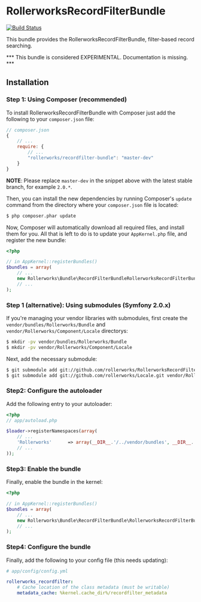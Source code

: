 ﻿RollerworksRecordFilterBundle
=============================

[![Build Status](https://secure.travis-ci.org/rollerscapes/RollerworksRecordFilterBundle.png?branch=master)](http://travis-ci.org/rollerscapes/RollerworksRecordFilterBundle)

This bundle provides the RollerworksRecordFilterBundle, filter-based record searching.

*** This bundle is considered EXPERIMENTAL. Documentation is missing. ***

## Installation

### Step 1: Using Composer (recommended)

To install RollerworksRecordFilterBundle with Composer just add the following to your
`composer.json` file:

```js
// composer.json
{
    // ...
    require: {
        // ...
        "rollerworks/recordfilter-bundle": "master-dev"
    }
}
```

**NOTE**: Please replace `master-dev` in the snippet above with the latest stable
branch, for example ``2.0.*``.

Then, you can install the new dependencies by running Composer's ``update``
command from the directory where your ``composer.json`` file is located:

```bash
$ php composer.phar update
```

Now, Composer will automatically download all required files, and install them
for you. All that is left to do is to update your ``AppKernel.php`` file, and
register the new bundle:

```php
<?php

// in AppKernel::registerBundles()
$bundles = array(
    // ...
    new Rollerworks\Bundle\RecordFilterBundleRollerworksRecordFilterBundle(),
    // ...
);
```

### Step 1 (alternative): Using submodules (Symfony 2.0.x)

If you're managing your vendor libraries with submodules, first create the
`vendor/bundles/Rollerworks/Bundle` and `vendor/Rollerworks/Component/Locale` directorys:

```bash
$ mkdir -pv vendor/bundles/Rollerworks/Bundle
$ mkdir -pv vendor/Rollerworks/Component/Locale
```

Next, add the necessary submodule:

```bash
$ git submodule add git://github.com/rollerworks/RollerworksRecordFilterBundle.git vendor/bundles/Rollerworks/Bundle/RecordFilterBundle
$ git submodule add git://github.com/rollerworks/Locale.git vendor/Rollerworks/Component/Locale
```

### Step2: Configure the autoloader

Add the following entry to your autoloader:

```php
<?php
// app/autoload.php

$loader->registerNamespaces(array(
    // ...
    'Rollerworks'      => array(__DIR__.'/../vendor/bundles', __DIR__.'/../vendor'),
    // ...
));
```

### Step3: Enable the bundle

Finally, enable the bundle in the kernel:

```php
<?php

// in AppKernel::registerBundles()
$bundles = array(
    // ...
    new Rollerworks\Bundle\RecordFilterBundle\RollerworksRecordFilterBundle(),
    // ...
);
```
### Step4: Configure the bundle

Finally, add the following to your config file (this needs updating):

```yaml
# app/config/config.yml

rollerworks_recordfilter:
    # Cache location of the class metadata (must be writable)
    metadata_cache: %kernel.cache_dir%/recordfilter_metadata
```
